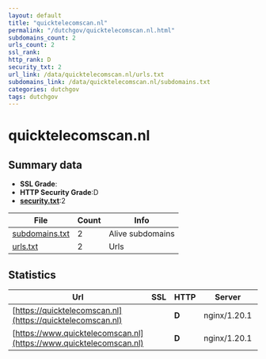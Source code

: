 ```yaml
---
layout: default
title: "quicktelecomscan.nl"
permalink: "/dutchgov/quicktelecomscan.nl.html"
subdomains_count: 2
urls_count: 2
ssl_rank: 
http_rank: D
security_txt: 2
url_link: /data/quicktelecomscan.nl/urls.txt
subdomains_link: /data/quicktelecomscan.nl/subdomains.txt
categories: dutchgov
tags: dutchgov
---
```



# quicktelecomscan.nl
## Summary data


 - **SSL Grade**:
 - **HTTP Security Grade**:D
 - **[security.txt](https://www.digitaleoverheid.nl/nieuws/standaard-security-txt-nu-verplicht-voor-overheid/)**:2


| File       | Count | Info |
|------------|-------|------|
|[subdomains.txt](/DutchGovScope/data/quicktelecomscan.nl/subdomains.txt)|2|Alive subdomains|
|[urls.txt](/DutchGovScope/data/quicktelecomscan.nl/urls.txt)|2|Urls|


## Statistics


| Url | SSL | HTTP | Server | Cookie | HSTS | CORS | CTO | CSP | XFO | XXP | RP |FP| Tech |Title |
|--------|-------|-------|------|------|------|------|------|------|------|------|------|------|------|------|
|[https://quicktelecomscan.nl](https://quicktelecomscan.nl)| | **D**|nginx/1.20.1| | | | | | :white_check_mark: | :white_check_mark: | :white_check_mark: | |Nginx:1.20.1 PHP||
|[https://www.quicktelecomscan.nl](https://www.quicktelecomscan.nl)| | **D**|nginx/1.20.1| | | | | | :white_check_mark: | :white_check_mark: | :white_check_mark: | |Nginx:1.20.1 PHP||


